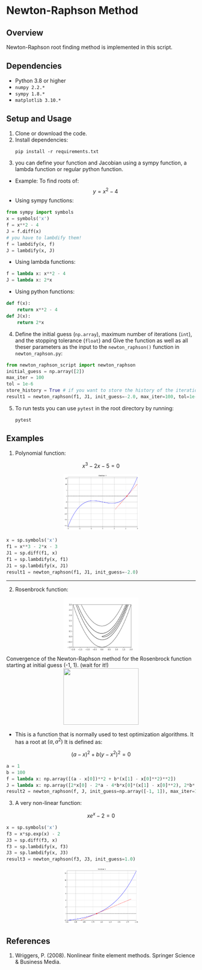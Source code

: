 # Newton-Raphson Method
## Overview
Newton-Raphson root finding method is implemented in this script.

## Dependencies
- Python 3.8 or higher
- `numpy 2.2.* `
- `sympy 1.8.*`
- `matplotlib 3.10.*`

## Setup and Usage
1. Clone or download the code.
2. Install dependencies:
    ```
    pip install -r requirements.txt
    ```
3. you can define your function and Jacobian using a sympy function, a lambda function or regular python function.
* Example: To find roots of:
$$y = x^2 - 4$$ 
* Using sympy functions:
```python
from sympy import symbols
x = symbols('x')
f = x**2 - 4
J = f.diff(x)
# you have to lambdify them!
f = lambdify(x, f)
J = lambdify(x, J)
```
* Using lambda functions:
```python
f = lambda x: x**2 - 4
J = lambda x: 2*x
```
* Using python functions:
```python
def f(x):
    return x**2 - 4
def J(x):
    return 2*x
```
4. Define the initial guess (`np.array`), maximum number of iterations (`int`), and the stopping tolerance (`float`) and Give the function as well as all theser parameters as the input to the `newton_raphson()` function in  `newton_raphson.py`:
```python
from newton_raphson_script import newton_raphson
initial_guess = np.array([2])
max_iter = 100
tol = 1e-6
store_history = True # if you want to store the history of the iterations
result1 = newton_raphson(f1, J1, init_guess=-2.0, max_iter=100, tol=1e-6, store_history=True)
```
5. To run tests you can use `pytest` in the root directory by running:
    ```
    pytest
    ```
## Examples
1. Polynomial function:
    
$$x^3 - 2x -5 = 0$$

<div align="center">
<img src="../figs/e1.png" width="200" height="150">
</div>


```python
x = sp.symbols('x')
f1 = x**3 - 2*x - 3
J1 = sp.diff(f1, x)
f1 = sp.lambdify(x, f1)
J1 = sp.lambdify(x, J1)
result1 = newton_raphson(f1, J1, init_guess=-2.0)
```
---
2. Rosenbrock function:
<div align="center">
<img src="../figs/rosenbrock.png" width="200" height="150">
</div>
Convergence of the Newton-Raphson method for the Rosenbrock function starting at initial guess (-1, 1). (wait for it!)

<div align="center">
<img src="../figs/convergence.gif" width="200" height="150">
</div>

* This is a function that is normally used to test optimization algorithms. It has a root at $(a, a^2)$ It is defined as:

$$(a - x)^2 + b(y - x^2)^2 = 0$$

```python
a = 1
b = 100
f = lambda x: np.array([(a - x[0])**2 + b*(x[1] - x[0]**2)**2])
J = lambda x: np.array([2*x[0] - 2*a - 4*b*x[0]*(x[1] - x[0]**2), 2*b*(x[1] - x[0]**2)])
result2 = newton_raphson(f, J, init_guess=np.array([-1, 1]), max_iter=1000)
```

3. A very non-linear function:

$$xe^x - 2 = 0$$

```python
x = sp.symbols('x')
f3 = x*sp.exp(x) - 2
J3 = sp.diff(f3, x)
f3 = sp.lambdify(x, f3)
J3 = sp.lambdify(x, J3)
result3 = newton_raphson(f3, J3, init_guess=1.0)
```
<div align="center">
<img src="../figs/e3.png" width="200" height="150">
</div>

## References

1. Wriggers, P. (2008). Nonlinear finite element methods. Springer Science & Business Media.